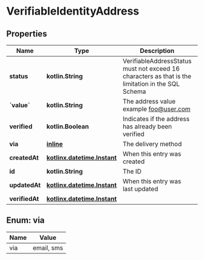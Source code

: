 
# VerifiableIdentityAddress

## Properties
| Name | Type | Description | Notes |
| ------------ | ------------- | ------------- | ------------- |
| **status** | **kotlin.String** | VerifiableAddressStatus must not exceed 16 characters as that is the limitation in the SQL Schema |  |
| **&#x60;value&#x60;** | **kotlin.String** | The address value  example foo@user.com |  |
| **verified** | **kotlin.Boolean** | Indicates if the address has already been verified |  |
| **via** | [**inline**](#Via) | The delivery method |  |
| **createdAt** | [**kotlinx.datetime.Instant**](kotlinx.datetime.Instant.md) | When this entry was created |  [optional] |
| **id** | **kotlin.String** | The ID |  [optional] |
| **updatedAt** | [**kotlinx.datetime.Instant**](kotlinx.datetime.Instant.md) | When this entry was last updated |  [optional] |
| **verifiedAt** | [**kotlinx.datetime.Instant**](kotlinx.datetime.Instant.md) |  |  [optional] |


<a id="Via"></a>
## Enum: via
| Name | Value |
| ---- | ----- |
| via | email, sms |



